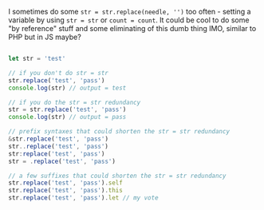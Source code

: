 I sometimes do some `str = str.replace(needle, '')` too often - setting a variable by using `str = str` or `count = count`. It could be cool to do some "by reference" stuff and some eliminating of this dumb thing IMO, similar to PHP but in JS maybe?
```javascript

let str = 'test'

// if you don't do str = str
str.replace('test', 'pass')
console.log(str) // output = test

// if you do the str = str redundancy
str = str.replace('test', 'pass')
console.log(str) // output = pass

// prefix syntaxes that could shorten the str = str redundancy
&str.replace('test', 'pass')
str..replace('test', 'pass')
str:replace('test', 'pass')
str = .replace('test', 'pass')

// a few suffixes that could shorten the str = str redundancy
str.replace('test', 'pass').self
str.replace('test', 'pass').this 
str.replace('test', 'pass').let // my vote
```